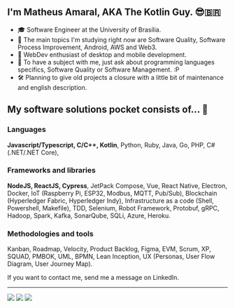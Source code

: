 ## I'm Matheus Amaral, AKA The Kotlin Guy. 😎🇧🇷<br>

- 🎓 Software Engineer at the University of Brasília.
- 🌱 The main topics I'm studying right now are Software Quality, Software Process Improvement, Android, AWS and Web3.
- 👯 WebDev enthusiast of desktop and mobile development.
- 💬 To have a subject with me, just ask about programming languages specifics, Software Quality or Software Management. :P
- 🛠 Planning to give old projects a closure with a little bit of maintenance and english description. 


## My software solutions pocket consists of... 🧰 <br>

### Languages

__Javascript/Typescript, C/C++, Kotlin__, Python, Ruby, Java, Go,  PHP, C# (.NET/.NET Core),

### Frameworks and libraries

__NodeJS, ReactJS, Cypress__, JetPack Compose, Vue, React Native, Electron, Docker, IoT (Raspberry Pi, ESP32, Modbus, MQTT, Pub/Sub), Blockchain (Hyperledger Fabric, Hyperledger Indy), Infrastructure as a code (Shell, Powershell, Makefile), TDD, Selenium, Robot Framework, Protobuf, gRPC, Hadoop, Spark, Kafka, SonarQube, SQLi, Azure, Heroku.

### Methodologies and tools

Kanban, Roadmap, Velocity, Product Backlog, Figma, EVM, Scrum, XP, SQUAD, PMBOK, UML, BPMN, Lean Inception, UX (Personas, User Flow Diagram, User Journey Map).

If you want to contact me, send me a message on LinkedIn.  

---
[<img src="https://img.shields.io/badge/linkedin-%230077B5.svg?&style=for-the-badge&logo=linkedin&logoColor=white" />](https://www.linkedin.com/in/matheusamaralm/)
[<img src="https://img.shields.io/badge/Codeforces-445f9d?style=for-the-badge&logo=Codeforces&logoColor=white" />](https://codeforces.com/profile/macacod)
[<img src="https://img.shields.io/badge/VJudge-757575?style=for-the-badge&logo=Codeforces&logoColor=white" />](https://vjudge.net/user/macacod)
<!--

## Olá! Eu sou Matheus Amaral. 😎🇧🇷

### Eu sou estudante de Engenharia de Software na Universidade de Brasília.<br> Bem-vindo ao meu GitHub!

### [🇺🇸 English version](https://github.com/Matheus-AM) (Work in progress...)

### 🌱 Estou aprendendo sobre...
- Blockchain
- SSI
- Web Security
- Criptografia

### 👯 Eu adoraria colaborar com as comunidades e ecossistemas...
- Kotlin
- Android Developers
- Hyperledger
- VS Code
  
### 🎯 Gostaria de aprender mais sobre...
- Gradle
- Android
- Gestão Humanizada
- Visão Estratégica
- Felicidade Corporativa
  
### 🤔 Eu gostaria de ajuda com...
Gerenciamento de Configuração de Software (CI/CD, YAML, Kubernets, Empacotamento)
Desenho de Software (Arquitetura de Software e Ferramentas de suporte ao ciclo de vida do software)

### 💬 Me pergunte sobre...
O que quiser! Adoraria falar sobre as peculiaridades de cada linguaguem de programação, framework, ou ferramenta de gestão de software.

### 📎 Já estudei e/ou trabalhei com as tecnologias...
Tanto faz! Já perdi o medo de novas tecnologias, mas aqui estão algumas: C, C++, Python, Ruby, Kotlin, Java, Go, Javascript/Typescript, PHP, C# (.NET/.NET Core), NodeJS, Vue, React, React Native, Electron, Docker, IoT (Raspberry Pi, ESP32, Modbus, MQTT, Pub/Sub), Blockchain (Hyperledger Fabric, Hyperledger Indy), Código como Infraestrura (Shell, Powershell, Makefile), TDD, Arquitetura de Microserviços, Protobuf, gRPC, Hadoop, Spark, Kafka, SonarQube, SQLi, MATLAB, VHDL, Azure, Heroku.
### 🤝 Já estudei e/ou trabalhei com as ferramentas...
Kanban, Roadmap, Velocity, Product Backlog, Figma, EVM, Scrum, XP, SQUAD, PMBOK, Diagramas UML (Classe, Pacotes, Entidade-Relacionamento, Lógico de Dados, Casos de Uso, Componentes, Sequência), BPMN.
### 👀 Curiosidade: 
Eu fiz e uso um template de C++ para deixá-lo com a sintaxe parecida com o Kotlin. A linguagem roxinha é a melhor 💜.


---
[<img src="https://img.shields.io/badge/linkedin-%230077B5.svg?&style=for-the-badge&logo=linkedin&logoColor=white" />](https://www.linkedin.com/in/matheusamaralm/)
[<img src="https://img.shields.io/badge/Codeforces-445f9d?style=for-the-badge&logo=Codeforces&logoColor=white" />](https://codeforces.com/profile/macacod)
[<img src="https://img.shields.io/badge/VJudge-757575?style=for-the-badge&logo=Codeforces&logoColor=white" />](https://vjudge.net/user/macacod)

<!--
**Matheus-AM/Matheus-AM** is a ✨ _special_ ✨ repository because its `README.md` (this file) appears on your GitHub profile.


### I'm Matheus Amaral, Software Engineering student at the University of Brasília.<br> Welcome to my GitHub! (en-US)
- 🔭 I’m currently working on ...
- 🌱 I’m currently learning ...
- 👯 I’m looking to collaborate on ...
- 🤔 I’m looking for help with ...
- 💬 Ask me about ...
- 📫 How to reach me: ...
- 😄 Pronouns: ...
- ⚡ Fun fact: ...



Here are some ideas to get you started:

-->
